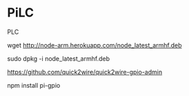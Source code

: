 PiLC
====

PLC

wget http://node-arm.herokuapp.com/node_latest_armhf.deb

sudo dpkg -i node_latest_armhf.deb

https://github.com/quick2wire/quick2wire-gpio-admin

npm install pi-gpio
